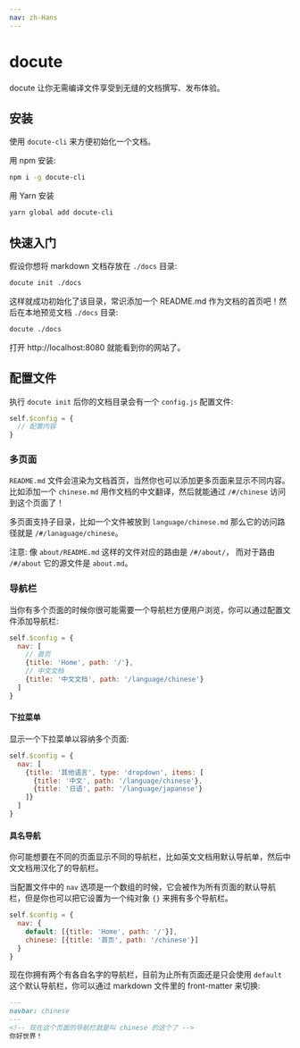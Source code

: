```yaml
---
nav: zh-Hans
---
```


# docute

docute 让你无需编译文件享受到无缝的文档撰写、发布体验。

## 安装

使用 `docute-cli` 来方便初始化一个文档。

用 npm 安装:

```bash
npm i -g docute-cli
```

用 Yarn 安装

```bash
yarn global add docute-cli
```

## 快速入门

假设你想将 markdown 文档存放在 `./docs` 目录:

```bash
docute init ./docs
```

这样就成功初始化了该目录，常识添加一个 README.md 作为文档的首页吧！然后在本地预览文档 `./docs` 目录:

```bash
docute ./docs
```

打开 http://localhost:8080 就能看到你的网站了。

## 配置文件

执行 `docute init` 后你的文档目录会有一个 `config.js` 配置文件:

```js
self.$config = {
  // 配置内容
}
```

### 多页面

`README.md` 文件会渲染为文档首页，当然你也可以添加更多页面来显示不同内容。比如添加一个 `chinese.md` 用作文档的中文翻译，然后就能通过 `/#/chinese` 访问到这个页面了！

多页面支持子目录，比如一个文件被放到 `language/chinese.md` 那么它的访问路径就是 `/#/lanaguage/chinese`。

注意: 像 `about/README.md` 这样的文件对应的路由是 `/#/about/`， 而对于路由 `/#/about` 它的源文件是 `about.md`。

### 导航栏

当你有多个页面的时候你很可能需要一个导航栏方便用户浏览，你可以通过配置文件添加导航栏:

```js
self.$config = {
  nav: [
    // 首页
    {title: 'Home', path: '/'},
    // 中文文档
    {title: '中文文档', path: '/language/chinese'}
  ]
}
```

#### 下拉菜单

显示一个下拉菜单以容纳多个页面:

```js
self.$config = {
  nav: [
    {title: '其他语言', type: 'dropdown', items: [
      {title: '中文', path: '/language/chinese'},
      {title: '日语', path: '/language/japanese'}
    ]}
  ]
}
```

#### 具名导航

你可能想要在不同的页面显示不同的导航栏，比如英文文档用默认导航单，然后中文文档用汉化了的导航栏。

当配置文件中的 `nav` 选项是一个数组的时候，它会被作为所有页面的默认导航栏，但是你也可以把它设置为一个纯对象 `{}` 来拥有多个导航栏。

```js
self.$config = {
  nav: {
    default: [{title: 'Home', path: '/'}],
    chinese: [{title: '首页', path: '/chinese'}]
  }
}
```

现在你拥有两个有各自名字的导航栏，目前为止所有页面还是只会使用 `default` 这个默认导航栏，你可以通过 markdown 文件里的 front-matter 来切换:

```markdown
---
navbar: chinese
---
<!-- 现在这个页面的导航栏就是叫 chinese 的这个了 -->
你好世界！
```

